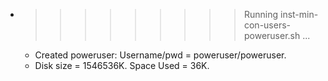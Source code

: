 * >>>>>>>>> Running inst-min-con-users-poweruser.sh ...
  * Created poweruser: Username/pwd = poweruser/poweruser.
  * Disk size = 1546536K. Space Used = 36K.
